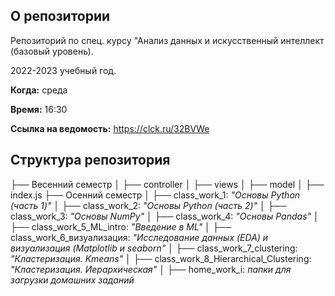 ## О репозитории
Репозиторий по спец. курсу "Анализ данных и искусственный интеллект (базовый уровень).

2022-2023 учебный год.

**Когда:** среда

**Время:** 16:30

**Ссылка на ведомость:** https://clck.ru/32BVWe


## Структура репозитория

├── Весенний семестр
│   ├── controller
│   ├── views
│   ├── model
│   ├── index.js
├── Осенний семестр
│   ├── class_work_1: *"Основы Python (часть 1)"*
│   ├── class_work_2: *"Основы Python (часть 2)"*
│   ├── class_work_3: *"Основы NumPy"*
│   ├── class_work_4: *"Основы Pandas"*
│   ├── class_work_5_ML_intro: *"Введение в ML"*
│   ├── class_work_6_визуализация: *"Исследование данных (EDA) и визуализация (Matplotlib и seaborn"*
│   ├── class_work_7_clustering: *"Кластеризация. Kmeans"*
│   ├── class_work_8_Hierarchical_Clustering: *"Кластеризация. Иерархическая"*
│   ├── home_work_i: *папки для загрузки домашних заданий*
